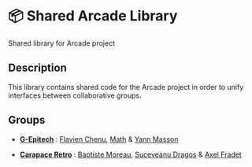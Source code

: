 # 📦 Shared Arcade Library
Shared library for Arcade project

## Description
This library contains shared code for the Arcade project in order to unify interfaces between collaborative groups.

## Groups
 - **[G-Epitech](https://github.com/G-Epitech/FMY-Arcade)** : [Flavien Chenu](https://github.com/flavien-chenu), [Math](https://github.com/tekmath) & [Yann Masson](https://github.com/Yann-Masson)

 - **[Carapace Retro](https://github.com/G-Epitech)** : [Baptiste Moreau](https://github.com/BxptisteM), [Suceveanu Dragos](https://github.com/sdragos1) & [Axel Fradet](https://github.com/AxelF44)

